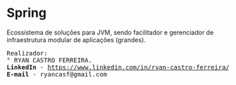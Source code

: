 # Spring
Ecossistema de soluções para JVM, sendo facilitador e gerenciador de infraestrutura modular de aplicações (grandes).

<pre>
Realizador:
° RYAN CASTRO FERREIRA.
<b>LinkedIn</b> - <a href="https://www.linkedin.com/in/ryan-castro-ferreira">https://www.linkedin.com/in/ryan-castro-ferreira/</a>
<b>E-mail</b> - ryancasf@gmail.com
</pre>
